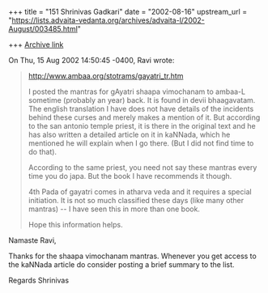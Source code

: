 +++
title = "151 Shrinivas Gadkari"
date = "2002-08-16"
upstream_url = "https://lists.advaita-vedanta.org/archives/advaita-l/2002-August/003485.html"

+++
[Archive link](https://lists.advaita-vedanta.org/archives/advaita-l/2002-August/003485.html)

On Thu, 15 Aug 2002 14:50:45 -0400, Ravi <miinalochanii at YAHOO.COM> wrote:

>http://www.ambaa.org/stotrams/gayatri_tr.htm
>
>I posted the mantras for gAyatri shaapa vimochanam to ambaa-L sometime
>(probably an year) back.  It is found in  devii bhaagavatam.  The
>english translation I have does not have details of the incidents behind
>these curses and merely makes a mention of it. But according to the san
>antonio temple priest, it is there in the original text and he has also
>written a detailed article on it in kaNNada, which he mentioned he will
>explain when I go there. (But I did not find time to do that).
>
>According to the same priest, you need not say these mantras every time you
>do japa. But the book I have recommends it though.
>
>4th Pada of gayatri comes in atharva veda and it requires a special
>initiation. It is not so much classified these days (like many other
>mantras) -- I have seen this in more than one book.
>
>Hope this information helps.
>

Namaste Ravi,

Thanks for the shaapa vimochanam mantras. Whenever you get access to
the kaNNada article do consider posting a brief summary to the list.

Regards
Shrinivas

